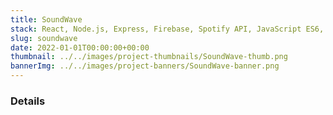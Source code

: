 ```yaml
---
title: SoundWave
stack: React, Node.js, Express, Firebase, Spotify API, JavaScript ES6, HTML & CSS
slug: soundwave
date: 2022-01-01T00:00:00+00:00
thumbnail: ../../images/project-thumbnails/SoundWave-thumb.png
bannerImg: ../../images/project-banners/SoundWave-banner.png
---
```


### Details
